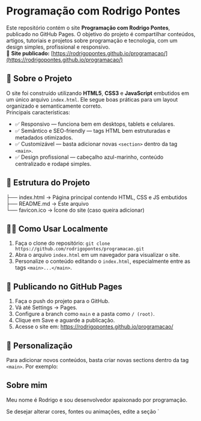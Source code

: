 # Programação com Rodrigo Pontes

Este repositório contém o site **Programação com Rodrigo Pontes**, publicado no GitHub Pages. O objetivo do projeto é compartilhar conteúdos, artigos, tutoriais e projetos sobre programação e tecnologia, com um design simples, profissional e responsivo.  
🔗 **Site publicado:** [https://rodrigopontes.github.io/programacao/](https://rodrigopontes.github.io/programacao/)

## 🎯 Sobre o Projeto
O site foi construído utilizando **HTML5**, **CSS3** e **JavaScript** embutidos em um único arquivo `index.html`. Ele segue boas práticas para um layout organizado e semanticamente correto.  
Principais características:  
- ✅ Responsivo — funciona bem em desktops, tablets e celulares.  
- ✅ Semântico e SEO-friendly — tags HTML bem estruturadas e metadados otimizados.  
- ✅ Customizável — basta adicionar novas `<section>` dentro da tag `<main>`.  
- ✅ Design profissional — cabeçalho azul-marinho, conteúdo centralizado e rodapé simples.

## 🧱 Estrutura do Projeto
├── index.html → Página principal contendo HTML, CSS e JS embutidos  
├── README.md → Este arquivo  
└── favicon.ico → Ícone do site (caso queira adicionar)

## 🧑‍💻 Como Usar Localmente
1. Faça o clone do repositório: `git clone https://github.com/rodrigopontes/programacao.git`  
2. Abra o arquivo `index.html` em um navegador para visualizar o site.  
3. Personalize o conteúdo editando o `index.html`, especialmente entre as tags `<main>...</main>`.

## 🚀 Publicando no GitHub Pages
1. Faça o push do projeto para o GitHub.  
2. Vá até Settings → Pages.  
3. Configure a branch como `main` e a pasta como `/ (root)`.  
4. Clique em Save e aguarde a publicação.  
5. Acesse o site em: https://rodrigopontes.github.io/programacao/

## 🎨 Personalização
Para adicionar novos conteúdos, basta criar novas sections dentro da tag `<main>`. Por exemplo:  
<section id="sobre">  
<h2>Sobre mim</h2>  
<p>Meu nome é Rodrigo e sou desenvolvedor apaixonado por programação.</p>  
</section>  
Se desejar alterar cores, fontes ou animações, edite a seção `<style>` e o `<script>` embutidos no `index.html`.

## 📜 Licença
Este projeto está sob a licença MIT. Sinta-se livre para usar, modificar e compartilhar o conteúdo.

## 🤝 Contato
💬 Rodrigo Pontes  
📧 verdadeilimitada.info@gmail.com
